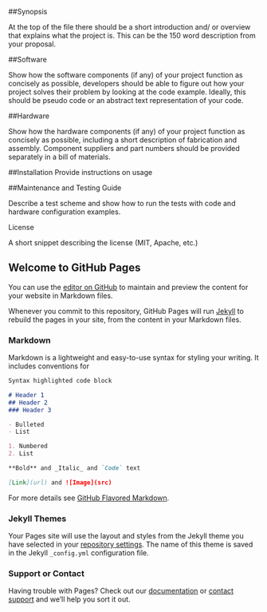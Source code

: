 ##Synopsis

At the top of the file there should be a short introduction and/ or overview that explains what the project is. This can be the 150 word description from your proposal.

##Software

Show how the software components (if any) of your project function as concisely as possible, developers should be able to figure out how your project solves their problem by looking at the code example. Ideally, this should be pseudo code or an abstract text representation of your code.

##Hardware

Show how the hardware components (if any) of your project function as concisely as possible, including a short description of fabrication and assembly. Component suppliers and part numbers should be provided separately in a bill of materials.

##Installation Provide instructions on usage

##Maintenance and Testing Guide

Describe a test scheme and show how to run the tests with code and hardware configuration examples.

License

A short snippet describing the license (MIT, Apache, etc.)

## Welcome to GitHub Pages

You can use the [editor on GitHub](https://github.com/BioMakers/Example-repo/edit/master/README.md) to maintain and preview the content for your website in Markdown files.

Whenever you commit to this repository, GitHub Pages will run [Jekyll](https://jekyllrb.com/) to rebuild the pages in your site, from the content in your Markdown files.

### Markdown

Markdown is a lightweight and easy-to-use syntax for styling your writing. It includes conventions for

```markdown
Syntax highlighted code block

# Header 1
## Header 2
### Header 3

- Bulleted
- List

1. Numbered
2. List

**Bold** and _Italic_ and `Code` text

[Link](url) and ![Image](src)
```

For more details see [GitHub Flavored Markdown](https://guides.github.com/features/mastering-markdown/).

### Jekyll Themes

Your Pages site will use the layout and styles from the Jekyll theme you have selected in your [repository settings](https://github.com/BioMakers/Example-repo/settings). The name of this theme is saved in the Jekyll `_config.yml` configuration file.

### Support or Contact

Having trouble with Pages? Check out our [documentation](https://help.github.com/categories/github-pages-basics/) or [contact support](https://github.com/contact) and we’ll help you sort it out.
